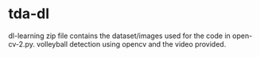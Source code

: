 # tda-dl
dl-learning
zip file contains the dataset/images used for the code in open-cv-2.py.
volleyball detection using opencv and the video provided.
